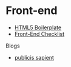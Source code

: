 # Front-end

- [HTML5 Boilerplate](https://github.com/h5bp/html5-boilerplate) 
- [Front-End Checklist](https://github.com/thedaviddias/Front-End-Checklist)

Blogs

- [publicis sapient](https://blog.engineering.publicissapient.fr/category/woa/)
